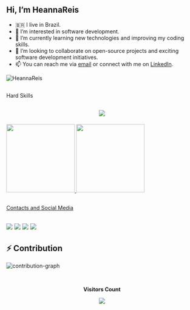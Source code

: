 ## Hi, I’m HeannaReis
- :brazil: I live in Brazil.
- 👀 I’m interested in software development.
- 🌱 I’m currently learning new technologies and improving my coding skills.
- 💞️ I’m looking to collaborate on open-source projects and exciting software development initiatives.
- 📫 You can reach me via [email](heannareis@email.com) or connect with me on [LinkedIn](https://www.linkedin.com/in/joel-heanna-reis/).
<p align="left"> <img src="https://komarev.com/ghpvc/?username=HeannaReis&label=Profile%20views&color=0e75b6&style=flat" alt="HeannaReis" /> </p>

##
<div style="display: inline_block"> Hard Skills <br><h2>
<p align="center">
  <a href="https://skillicons.dev">
    <img src="https://skillicons.dev/icons?i=git,github,vscode,visualstudio,html,css,js,react,nodejs,php,cs,dotnet,mysql,postgres,bash,linux,py,java,sequelize,hibernate,postman,nginx,netlify,maven,spring,docker,azure,snack" />
  </a>
</p>
</div>

<div>
  <a href="https://github.com/HeannaReis">
  <img height="180em" src="https://github-readme-stats.vercel.app/api?username=HeannaReis&show_icons=true&theme=dracula&include_all_commits=true&count_private=true"/>
  <img height="180em" src="https://github-readme-stats.vercel.app/api/top-langs/?username=HeannaReis&layout=compact&langs_count=7&theme=dracula"/>
</div>
 
##
  <div style="display: inline_block"> Contacts and Social Media <br><h2>
  <a href="https://www.instagram.com/heannareis/" target="_blank"><img src="https://img.shields.io/badge/-Instagram-%23E4405F?style=for-the-badge&logo=instagram&logoColor=white" target="_blank"></a>
  <a href="https://discord.gg/HeannaReis#2337" target="_blank"><img src="https://img.shields.io/badge/Discord-7289DA?style=for-the-badge&logo=discord&logoColor=white" target="_blank"></a>
  <a href = "mailto:heannareis@gmail.com"><img src="https://img.shields.io/badge/-Gmail-%23333?style=for-the-badge&logo=gmail&logoColor=white" target="_blank"></a>
  <a href="https://www.linkedin.com/in/joel-heanna-reis-0a474334/" target="_blank"><img src="https://img.shields.io/badge/-LinkedIn-%230077B5?style=for-the-badge&logo=linkedin&logoColor=white" target="_blank"></a>
  </div>


## ⚡ Contribution

![contribution-graph](https://github-readme-activity-graph.vercel.app/graph?username=HeannaReis&bg_color=12111d&color=ffffff&line=1055e0&point=00ff11&area=true&hide_border=true)

  </div>
<div align="center">
<br><p align="centre"><b>Visitors Count</b></p>  
<p align="center"><img align="center" src="https://profile-counter.glitch.me/{HeannaReis}/count.svg" /></p> 
<br></div>

